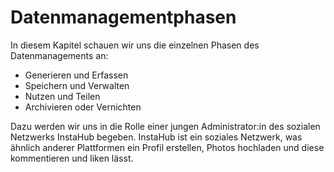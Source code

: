 # Datenmanagementphasen

In diesem Kapitel schauen wir uns die einzelnen Phasen des Datenmanagements an:

- Generieren und Erfassen
- Speichern und Verwalten
- Nutzen und Teilen
- Archivieren oder Vernichten

Dazu werden wir uns in die Rolle einer jungen Administrator:in des sozialen Netzwerks InstaHub begeben. InstaHub ist ein soziales Netzwerk, was ähnlich anderer Plattformen ein Profil erstellen, Photos hochladen und diese kommentieren und liken lässt.
